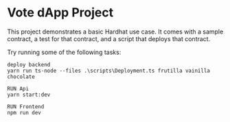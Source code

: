 
# Vote dApp Project

This project demonstrates a basic Hardhat use case. It comes with a sample contract, a test for that contract, and a script that deploys that contract.

Try running some of the following tasks:

```shell
deploy backend
yarn run ts-node --files .\scripts\Deployment.ts frutilla vainilla chocolate

RUN Api
yarn start:dev

RUN Frontend
npm run dev

```
